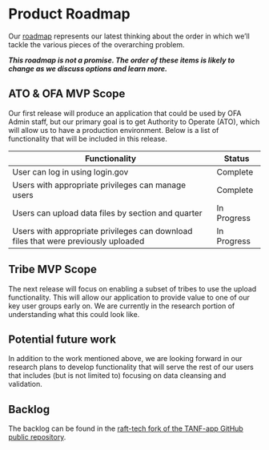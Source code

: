 # Product Roadmap
Our [roadmap](https://app.mural.co/t/officeoffamilyassistance2744/m/gsa6/1592336604317/61159efd030645a74c267130ea19b2083f87dd09) represents our latest thinking about the order in which we’ll tackle the various pieces of the overarching problem.

**_This roadmap is not a promise. The order of these items is likely to change as we discuss options and learn more._**

## ATO & OFA MVP Scope
Our first release will produce an application that could be used by OFA Admin staff, but our primary goal is to get Authority to Operate (ATO), which will allow us to have a production environment. Below is a list of functionality that will be included in this release.

| Functionality | Status | 
| -------- | ------- | 
| User can log in using login.gov | Complete
| Users with appropriate privileges can manage users | Complete
| Users can upload data files by section and quarter | In Progress
| Users with appropriate privileges can download files that were previously uploaded     | In Progress

## Tribe MVP Scope
The next release will focus on enabling a subset of tribes to use the upload functionality. This will allow our application to provide value to one of our key user groups early on. We are currently in the research portion of understanding what this could look like. 

## Potential future work
In addition to the work mentioned above, we are looking forward in our research plans to develop functionality that will serve the rest of our users that includes (but is not limited to) focusing on data cleansing and validation. 
## Backlog
The backlog can be found in the [raft-tech fork of the TANF-app GitHub public repository](https://github.com/raft-tech/TANF-app/issues).
